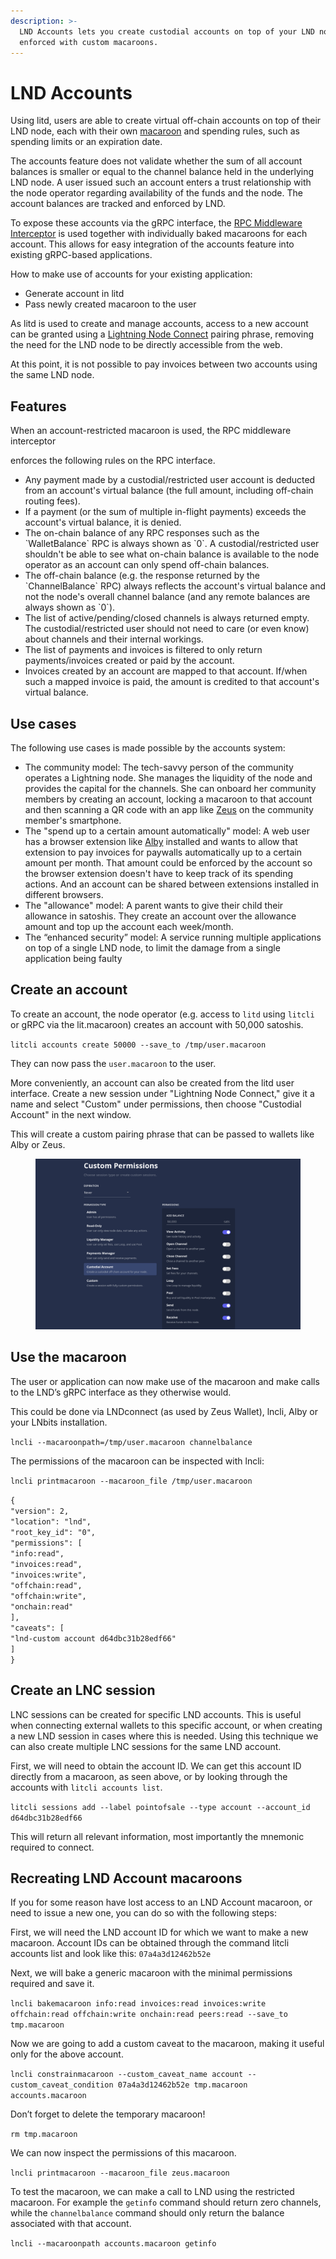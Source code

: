 ```yaml
---
description: >-
  LND Accounts lets you create custodial accounts on top of your LND node
  enforced with custom macaroons.
---
```


# LND Accounts

Using litd, users are able to create virtual off-chain accounts on top of their LND node, each with their own [macaroon](../../the-lightning-network/l402/macaroons.md) and spending rules, such as spending limits or an expiration date.

The accounts feature does not validate whether the sum of all account balances is smaller or equal to the channel balance held in the underlying LND node. A user issued such an account enters a trust relationship with the node operator regarding availability of the funds and the node. The account balances are tracked and enforced by LND.

To expose these accounts via the gRPC interface, the [RPC Middleware Interceptor](../lnd/rpc-middleware-interceptor.md) is used together with individually baked macaroons for each account. This allows for easy integration of the accounts feature into existing gRPC-based applications.

How to make use of accounts for your existing application:

* Generate account in litd
* Pass newly created macaroon to the user

As litd is used to create and manage accounts, access to a new account can be granted using a [Lightning Node Connect](lightning-node-connect.md) pairing phrase, removing the need for the LND node to be directly accessible from the web.

At this point, it is not possible to pay invoices between two accounts using the same LND node.

## Features <a href="#docs-internal-guid-4dd1448a-7fff-b044-815c-f042b0885742" id="docs-internal-guid-4dd1448a-7fff-b044-815c-f042b0885742"></a>

When an account-restricted macaroon is used, the RPC middleware interceptor

enforces the following rules on the RPC interface.

* Any payment made by a custodial/restricted user account is deducted from an account's virtual balance (the full amount, including off-chain routing fees).
* If a payment (or the sum of multiple in-flight payments) exceeds the account's virtual balance, it is denied.
* The on-chain balance of any RPC responses such as the \`WalletBalance\` RPC is always shown as \`0\`. A custodial/restricted user shouldn't be able to see what on-chain balance is available to the node operator as an account can only spend off-chain balances.
* The off-chain balance (e.g. the response returned by the \`ChannelBalance\` RPC) always reflects the account's virtual balance and not the node's overall channel balance (and any remote balances are always shown as \`0\`).
* The list of active/pending/closed channels is always returned empty. The custodial/restricted user should not need to care (or even know) about channels and their internal workings.
* The list of payments and invoices is filtered to only return payments/invoices created or paid by the account.
* Invoices created by an account are mapped to that account. If/when such a mapped invoice is paid, the amount is credited to that account's virtual balance.

## Use cases <a href="#docs-internal-guid-69172a1f-7fff-fd6c-17ca-dcf7d9939389" id="docs-internal-guid-69172a1f-7fff-fd6c-17ca-dcf7d9939389"></a>

The following use cases is made possible by the accounts system:

* The community model: The tech-savvy person of the community operates a Lightning node. She manages the liquidity of the node and provides the capital for the channels. She can onboard her community members by creating an account, locking a macaroon to that account and then scanning a QR code with an app like [Zeus](https://github.com/ZeusLN/zeus) on the community member's smartphone.
* The "spend up to a certain amount automatically" model: A web user has a browser extension like [Alby](https://getalby.com/) installed and wants to allow that extension to pay invoices for paywalls automatically up to a certain amount per month. That amount could be enforced by the account so the browser extension doesn't have to keep track of its spending actions. And an account can be shared between extensions installed in different browsers.
* The "allowance" model: A parent wants to give their child their allowance in satoshis. They create an account over the allowance amount and top up the account each week/month.
* The “enhanced security” model: A service running multiple applications on top of a single LND node, to limit the damage from a single application being faulty

## Create an account <a href="#docs-internal-guid-587703e5-7fff-5b2b-8389-3bd9e7bf6d0b" id="docs-internal-guid-587703e5-7fff-5b2b-8389-3bd9e7bf6d0b"></a>

To create an account, the node operator (e.g. access to `litd` using `litcli` or gRPC via the lit.macaroon) creates an account with 50,000 satoshis.

`litcli accounts create 50000 --save_to /tmp/user.macaroon`

They can now pass the `user.macaroon` to the user.

More conveniently, an account can also be created from the litd user interface. Create a new session under "Lightning Node Connect," give it a name and select "Custom" under permissions, then choose "Custodial Account" in the next window.

This will create a custom pairing phrase that can be passed to wallets like Alby or Zeus.

<figure><img src="../../.gitbook/assets/Screenshot 2023-02-16 at 13-09-47 Lightning Terminal.png" alt=""><figcaption></figcaption></figure>

## Use the macaroon <a href="#docs-internal-guid-865e004c-7fff-dfcd-f889-35d1e9a271b2" id="docs-internal-guid-865e004c-7fff-dfcd-f889-35d1e9a271b2"></a>

The user or application can now make use of the macaroon and make calls to the LND’s gRPC interface as they otherwise would.

This could be done via LNDconnect (as used by Zeus Wallet), lncli, Alby or your LNbits installation.

`lncli --macaroonpath=/tmp/user.macaroon channelbalance`

The permissions of the macaroon can be inspected with lncli:

`lncli printmacaroon --macaroon_file /tmp/user.macaroon`

`{`\
&#x20;    `"version": 2,`\
&#x20;    `"location": "lnd",`\
&#x20;    `"root_key_id": "0",`\
&#x20;    `"permissions": [`\
&#x20;            `"info:read",`\
&#x20;            `"invoices:read",`\
&#x20;            `"invoices:write",`\
&#x20;            `"offchain:read",`\
&#x20;            `"offchain:write",`\
&#x20;            `"onchain:read"`\
&#x20;    `],`\
&#x20;    `"caveats": [`\
&#x20;            `"lnd-custom account d64dbc31b28edf66"`\
&#x20;    `]`\
`}`

## Create an LNC session <a href="#docs-internal-guid-ab4cf5c6-7fff-a5cd-6b10-9e8cca0c543e" id="docs-internal-guid-ab4cf5c6-7fff-a5cd-6b10-9e8cca0c543e"></a>

LNC sessions can be created for specific LND accounts. This is useful when connecting external wallets to this specific account, or when creating a new LND session in cases where this is needed. Using this technique we can also create multiple LNC sessions for the same LND account.

First, we will need to obtain the account ID. We can get this account ID directly from a macaroon, as seen above, or by looking through the accounts with `litcli accounts list`.

`litcli sessions add --label pointofsale --type account --account_id d64dbc31b28edf66`

This will return all relevant information, most importantly the mnemonic required to connect.

## Recreating LND Account macaroons <a href="#docs-internal-guid-d0641bc1-7fff-0871-8cd4-de3e495890fc" id="docs-internal-guid-d0641bc1-7fff-0871-8cd4-de3e495890fc"></a>

If you for some reason have lost access to an LND Account macaroon, or need to issue a new one, you can do so with the following steps:

First, we will need the LND account ID for which we want to make a new macaroon. Account IDs can be obtained through the command litcli accounts list and look like this: `07a4a3d12462b52e`

Next, we will bake a generic macaroon with the minimal permissions required and save it.

`lncli bakemacaroon info:read invoices:read invoices:write offchain:read offchain:write onchain:read peers:read --save_to tmp.macaroon`

Now we are going to add a custom caveat to the macaroon, making it useful only for the above account.

`lncli constrainmacaroon --custom_caveat_name account --custom_caveat_condition 07a4a3d12462b52e tmp.macaroon accounts.macaroon`

Don’t forget to delete the temporary macaroon!

`rm tmp.macaroon`

We can now inspect the permissions of this macaroon.

`lncli printmacaroon --macaroon_file zeus.macaroon`

To test the macaroon, we can make a call to LND using the restricted macaroon. For example the `getinfo` command should return zero channels, while the `channelbalance` command should only return the balance associated with that account.

`lncli --macaroonpath accounts.macaroon getinfo`
